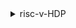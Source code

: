 <details>
  <summary>risc-v-HDP</summary>
    The Product Based RISC-V Skilling Program is a  six-week course that embarks on a journey through the RISC-V Instruction Set Architecture (ISA), aimed at providing both a theoretical foundation and hands-on experience.

-In these course we will understand how apps software will be converted binary .
- Then We will understand how binary is passed into the hardware.
  <details>
  <summary>Week0</summary>

  ## Week0
  1. overview of the course and installed vdi file.
  </details>
  
  <details>
  <summary>week1</summary>

  ## Week1 
  1. representation of negative numbers using signed,1's complement and 2's complement and problems have been revised.
  2. Assignment : C code to assembly level
  3. execute a c program  using gcc complier and convert into assemble by riscv complier
  4. debug the instructions using spike simulator.
  5. 
  </details>

  <details>
  <summary>[Week2](week2)</summary>
  ## 
  1. Cpu performace
  2. RISC-V architecture
  3. coverted c porgrams using riscv gcc complier and cal the performace 
  </details>
